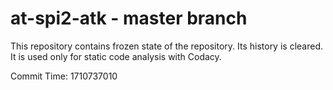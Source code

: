 # at-spi2-atk - master branch

This repository contains frozen state of the repository.
Its history is cleared. It is used only for static code
analysis with Codacy.

Commit Time: 1710737010